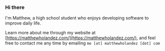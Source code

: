 ### Hi there

I'm Matthew, a high school student who enjoys developing software to improve daily life.

Learn more about me through my website at [https://matthewholandez.com/](https://matthewholandez.com/), and feel free to contact me any time by emailing `me [at] matthewholandez [dot] com`
